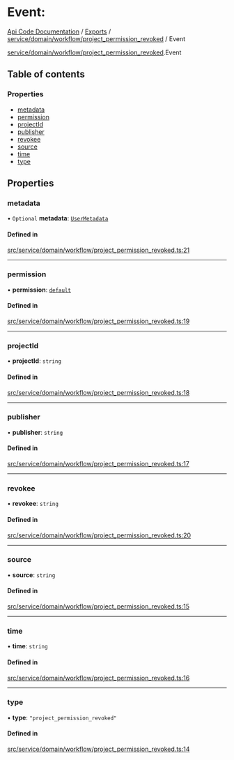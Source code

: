 # Event: 
 
[Api Code Documentation](../README.md) / [Exports](../modules.md) / [service/domain/workflow/project\_permission\_revoked](../modules/service_domain_workflow_project_permission_revoked.md) / Event

[service/domain/workflow/project\_permission\_revoked](../modules/service_domain_workflow_project_permission_revoked.md).Event

## Table of contents

### Properties

- [metadata](service_domain_workflow_project_permission_revoked.Event.md#metadata)
- [permission](service_domain_workflow_project_permission_revoked.Event.md#permission)
- [projectId](service_domain_workflow_project_permission_revoked.Event.md#projectid)
- [publisher](service_domain_workflow_project_permission_revoked.Event.md#publisher)
- [revokee](service_domain_workflow_project_permission_revoked.Event.md#revokee)
- [source](service_domain_workflow_project_permission_revoked.Event.md#source)
- [time](service_domain_workflow_project_permission_revoked.Event.md#time)
- [type](service_domain_workflow_project_permission_revoked.Event.md#type)

## Properties

### metadata

• `Optional` **metadata**: [`UserMetadata`](../modules/service_domain_metadata.md#usermetadata)

#### Defined in

[src/service/domain/workflow/project_permission_revoked.ts:21](https://github.com/openkfw/TruBudget/blob/1602d8b/api/src/service/domain/workflow/project_permission_revoked.ts#L21)

___

### permission

• **permission**: [`default`](../modules/authz_intents.md#default)

#### Defined in

[src/service/domain/workflow/project_permission_revoked.ts:19](https://github.com/openkfw/TruBudget/blob/1602d8b/api/src/service/domain/workflow/project_permission_revoked.ts#L19)

___

### projectId

• **projectId**: `string`

#### Defined in

[src/service/domain/workflow/project_permission_revoked.ts:18](https://github.com/openkfw/TruBudget/blob/1602d8b/api/src/service/domain/workflow/project_permission_revoked.ts#L18)

___

### publisher

• **publisher**: `string`

#### Defined in

[src/service/domain/workflow/project_permission_revoked.ts:17](https://github.com/openkfw/TruBudget/blob/1602d8b/api/src/service/domain/workflow/project_permission_revoked.ts#L17)

___

### revokee

• **revokee**: `string`

#### Defined in

[src/service/domain/workflow/project_permission_revoked.ts:20](https://github.com/openkfw/TruBudget/blob/1602d8b/api/src/service/domain/workflow/project_permission_revoked.ts#L20)

___

### source

• **source**: `string`

#### Defined in

[src/service/domain/workflow/project_permission_revoked.ts:15](https://github.com/openkfw/TruBudget/blob/1602d8b/api/src/service/domain/workflow/project_permission_revoked.ts#L15)

___

### time

• **time**: `string`

#### Defined in

[src/service/domain/workflow/project_permission_revoked.ts:16](https://github.com/openkfw/TruBudget/blob/1602d8b/api/src/service/domain/workflow/project_permission_revoked.ts#L16)

___

### type

• **type**: ``"project_permission_revoked"``

#### Defined in

[src/service/domain/workflow/project_permission_revoked.ts:14](https://github.com/openkfw/TruBudget/blob/1602d8b/api/src/service/domain/workflow/project_permission_revoked.ts#L14)
